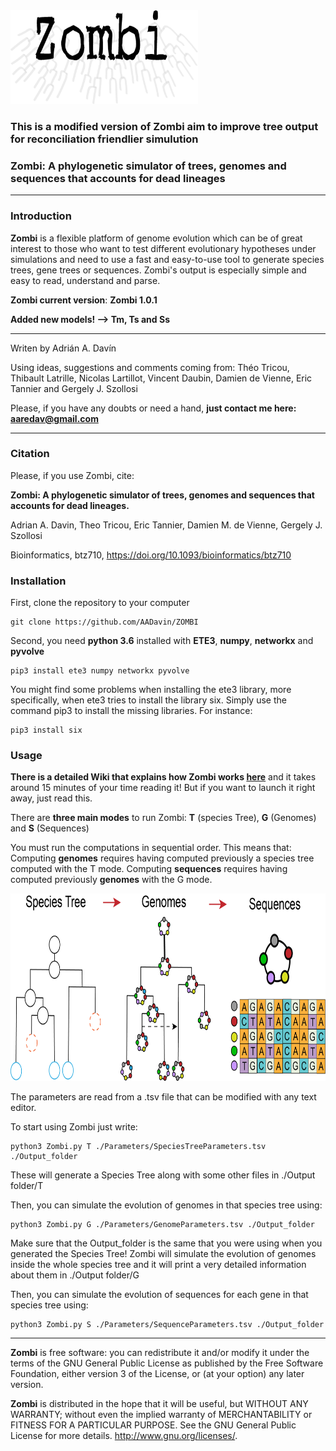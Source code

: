 

<img src="https://github.com/AADavin/Zombi/blob/master/Images/ZombiLogo.png" alt="zombilogo" height = "150" width="300"/>

### **This is a modified version of Zombi aim to improve tree output for reconciliation friendlier simulution**


### **Zombi: A phylogenetic simulator of trees, genomes and sequences that accounts for dead lineages**

----------

### **Introduction** ###

**Zombi** is a flexible platform of genome evolution which can be of great interest to those who want to test different evolutionary hypotheses under simulations and need to use a fast and easy-to-use tool to generate species trees, gene trees or sequences.
Zombi's output is especially simple and easy to read, understand and parse. 


**Zombi current version**: **Zombi 1.0.1**

**Added new models! --> Tm, Ts and Ss**


----------

Writen by Adrián A. Davín 

Using ideas, suggestions and comments coming from: Théo Tricou, Thibault Latrille, Nicolas Lartillot, Vincent Daubin, Damien de Vienne, Eric Tannier and Gergely J. Szollosi

Please, if you have any doubts or need a hand, **just contact me here: aaredav@gmail.com**


----------

### **Citation** ###

Please, if you use Zombi, cite:

**Zombi: A phylogenetic simulator of trees, genomes and sequences that accounts for dead lineages.**

Adrian A. Davin, Theo Tricou, Eric Tannier, Damien M. de Vienne, Gergely J. Szollosi

Bioinformatics, btz710, https://doi.org/10.1093/bioinformatics/btz710

### **Installation** ###

First, clone the repository to your computer

    git clone https://github.com/AADavin/ZOMBI

Second, you need **python 3.6** installed with **ETE3**, **numpy**, **networkx** and **pyvolve**

    pip3 install ete3 numpy networkx pyvolve
    
You might find some problems when installing the ete3 library, more specifically, when ete3 tries to install the library six.
Simply use the command pip3 to install the missing libraries. For instance:

    pip3 install six
        

### **Usage** ###

**There is a detailed Wiki that explains how Zombi works [here](https://github.com/AADavin/ZOMBI/wiki)** and it takes around 15 minutes of your time reading it! But if you want to launch it
right away, just read this.  


There are **three main modes** to run Zombi: **T** (species Tree), **G** (Genomes) and  **S** (Sequences) 

You must run the computations in sequential order. This means that:
Computing **genomes** requires having computed previously a species tree computed with the T mode. 
Computing **sequences** requires having computed previously **genomes** with the G mode.


<img src="https://github.com/AADavin/Zombi/blob/master/Images/ZombiGraphicAbstract.png" alt="zombipipeline" height = "300" width="800"/>



The parameters are read from a .tsv file that can be modified with any text editor. 

To start using Zombi just write:

    python3 Zombi.py T ./Parameters/SpeciesTreeParameters.tsv ./Output_folder

These will generate a Species Tree along with some other files in ./Output folder/T

Then, you can simulate the evolution of genomes in that species tree using:

    python3 Zombi.py G ./Parameters/GenomeParameters.tsv ./Output_folder

Make sure that the Output_folder is the same that you were using when you generated the Species Tree! 
Zombi will simulate the evolution of genomes inside the whole species tree and it will print a very detailed
information about them in ./Output folder/G

Then, you can simulate the evolution of sequences for each gene in that species tree using:

    python3 Zombi.py S ./Parameters/SequenceParameters.tsv ./Output_folder
    
    
----------
    




**Zombi** is free software: you can redistribute it and/or modify
it under the terms of the GNU General Public License as published by
the Free Software Foundation, either version 3 of the License, or
(at your option) any later version.

**Zombi** is distributed in the hope that it will be useful,
but WITHOUT ANY WARRANTY; without even the implied warranty of
MERCHANTABILITY or FITNESS FOR A PARTICULAR PURPOSE.  See the
GNU General Public License for more details.
<http://www.gnu.org/licenses/>.


